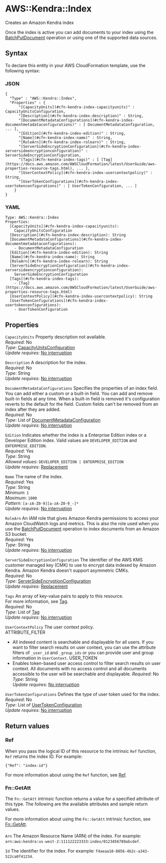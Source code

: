 # AWS::Kendra::Index<a name="aws-resource-kendra-index"></a>

Creates an Amazon Kendra index

Once the index is active you can add documents to your index using the [BatchPutDocument](https://docs.aws.amazon.com/kendra/latest/dg/BatchPutDocument.html) operation or using one of the supported data sources\.

## Syntax<a name="aws-resource-kendra-index-syntax"></a>

To declare this entity in your AWS CloudFormation template, use the following syntax:

### JSON<a name="aws-resource-kendra-index-syntax.json"></a>

```
{
  "Type" : "AWS::Kendra::Index",
  "Properties" : {
      "[CapacityUnits](#cfn-kendra-index-capacityunits)" : CapacityUnitsConfiguration,
      "[Description](#cfn-kendra-index-description)" : String,
      "[DocumentMetadataConfigurations](#cfn-kendra-index-documentmetadataconfigurations)" : [ DocumentMetadataConfiguration, ... ],
      "[Edition](#cfn-kendra-index-edition)" : String,
      "[Name](#cfn-kendra-index-name)" : String,
      "[RoleArn](#cfn-kendra-index-rolearn)" : String,
      "[ServerSideEncryptionConfiguration](#cfn-kendra-index-serversideencryptionconfiguration)" : ServerSideEncryptionConfiguration,
      "[Tags](#cfn-kendra-index-tags)" : [ [Tag](https://docs.aws.amazon.com/AWSCloudFormation/latest/UserGuide/aws-properties-resource-tags.html), ... ],
      "[UserContextPolicy](#cfn-kendra-index-usercontextpolicy)" : String,
      "[UserTokenConfigurations](#cfn-kendra-index-usertokenconfigurations)" : [ UserTokenConfiguration, ... ]
    }
}
```

### YAML<a name="aws-resource-kendra-index-syntax.yaml"></a>

```
Type: AWS::Kendra::Index
Properties:
  [CapacityUnits](#cfn-kendra-index-capacityunits):
    CapacityUnitsConfiguration
  [Description](#cfn-kendra-index-description): String
  [DocumentMetadataConfigurations](#cfn-kendra-index-documentmetadataconfigurations):
    - DocumentMetadataConfiguration
  [Edition](#cfn-kendra-index-edition): String
  [Name](#cfn-kendra-index-name): String
  [RoleArn](#cfn-kendra-index-rolearn): String
  [ServerSideEncryptionConfiguration](#cfn-kendra-index-serversideencryptionconfiguration):
    ServerSideEncryptionConfiguration
  [Tags](#cfn-kendra-index-tags):
    - [Tag](https://docs.aws.amazon.com/AWSCloudFormation/latest/UserGuide/aws-properties-resource-tags.html)
  [UserContextPolicy](#cfn-kendra-index-usercontextpolicy): String
  [UserTokenConfigurations](#cfn-kendra-index-usertokenconfigurations):
    - UserTokenConfiguration
```

## Properties<a name="aws-resource-kendra-index-properties"></a>

`CapacityUnits` <a name="cfn-kendra-index-capacityunits"></a>
Property description not available\.  
_Required_: No  
_Type_: [CapacityUnitsConfiguration](aws-properties-kendra-index-capacityunitsconfiguration.md)  
_Update requires_: [No interruption](https://docs.aws.amazon.com/AWSCloudFormation/latest/UserGuide/using-cfn-updating-stacks-update-behaviors.html#update-no-interrupt)

`Description` <a name="cfn-kendra-index-description"></a>
A description for the index\.  
_Required_: No  
_Type_: String  
_Update requires_: [No interruption](https://docs.aws.amazon.com/AWSCloudFormation/latest/UserGuide/using-cfn-updating-stacks-update-behaviors.html#update-no-interrupt)

`DocumentMetadataConfigurations` <a name="cfn-kendra-index-documentmetadataconfigurations"></a>
Specifies the properties of an index field\. You can add either a custom or a built\-in field\. You can add and remove built\-in fields at any time\. When a built\-in field is removed it's configuration reverts to the default for the field\. Custom fields can't be removed from an index after they are added\.  
_Required_: No  
_Type_: List of [DocumentMetadataConfiguration](aws-properties-kendra-index-documentmetadataconfiguration.md)  
_Update requires_: [No interruption](https://docs.aws.amazon.com/AWSCloudFormation/latest/UserGuide/using-cfn-updating-stacks-update-behaviors.html#update-no-interrupt)

`Edition` <a name="cfn-kendra-index-edition"></a>
Indicates whether the index is a Enterprise Edition index or a Developer Edition index\. Valid values are `DEVELOPER_EDITION` and `ENTERPRISE_EDITION`\.  
_Required_: Yes  
_Type_: String  
_Allowed values_: `DEVELOPER_EDITION | ENTERPRISE_EDITION`  
_Update requires_: [Replacement](https://docs.aws.amazon.com/AWSCloudFormation/latest/UserGuide/using-cfn-updating-stacks-update-behaviors.html#update-replacement)

`Name` <a name="cfn-kendra-index-name"></a>
The name of the index\.  
_Required_: Yes  
_Type_: String  
_Minimum_: `1`  
_Maximum_: `1000`  
_Pattern_: `[a-zA-Z0-9][a-zA-Z0-9_-]*`  
_Update requires_: [No interruption](https://docs.aws.amazon.com/AWSCloudFormation/latest/UserGuide/using-cfn-updating-stacks-update-behaviors.html#update-no-interrupt)

`RoleArn` <a name="cfn-kendra-index-rolearn"></a>
An IAM role that gives Amazon Kendra permissions to access your Amazon CloudWatch logs and metrics\. This is also the role used when you use the [BatchPutDocument](https://docs.aws.amazon.com/kendra/latest/dg/BatchPutDocument.html) operation to index documents from an Amazon S3 bucket\.  
_Required_: Yes  
_Type_: String  
_Update requires_: [No interruption](https://docs.aws.amazon.com/AWSCloudFormation/latest/UserGuide/using-cfn-updating-stacks-update-behaviors.html#update-no-interrupt)

`ServerSideEncryptionConfiguration` <a name="cfn-kendra-index-serversideencryptionconfiguration"></a>
The identifier of the AWS KMS customer managed key \(CMK\) to use to encrypt data indexed by Amazon Kendra\. Amazon Kendra doesn't support asymmetric CMKs\.  
_Required_: No  
_Type_: [ServerSideEncryptionConfiguration](aws-properties-kendra-index-serversideencryptionconfiguration.md)  
_Update requires_: [Replacement](https://docs.aws.amazon.com/AWSCloudFormation/latest/UserGuide/using-cfn-updating-stacks-update-behaviors.html#update-replacement)

`Tags` <a name="cfn-kendra-index-tags"></a>
An array of key\-value pairs to apply to this resource\.  
For more information, see [Tag](https://docs.aws.amazon.com/AWSCloudFormation/latest/UserGuide/aws-properties-resource-tags.html)\.  
_Required_: No  
_Type_: List of [Tag](https://docs.aws.amazon.com/AWSCloudFormation/latest/UserGuide/aws-properties-resource-tags.html)  
_Update requires_: [No interruption](https://docs.aws.amazon.com/AWSCloudFormation/latest/UserGuide/using-cfn-updating-stacks-update-behaviors.html#update-no-interrupt)

`UserContextPolicy` <a name="cfn-kendra-index-usercontextpolicy"></a>
The user context policy\.  
ATTRIBUTE_FILTER

- All indexed content is searchable and displayable for all users\. If you want to filter search results on user context, you can use the attribute filters of `_user_id` and `_group_ids` or you can provide user and group information in `UserContext`\.
  USER_TOKEN
- Enables token\-based user access control to filter search results on user context\. All documents with no access control and all documents accessible to the user will be searchable and displayable\.
  _Required_: No  
  _Type_: String  
  _Update requires_: [No interruption](https://docs.aws.amazon.com/AWSCloudFormation/latest/UserGuide/using-cfn-updating-stacks-update-behaviors.html#update-no-interrupt)

`UserTokenConfigurations` <a name="cfn-kendra-index-usertokenconfigurations"></a>
Defines the type of user token used for the index\.  
_Required_: No  
_Type_: List of [UserTokenConfiguration](aws-properties-kendra-index-usertokenconfiguration.md)  
_Update requires_: [No interruption](https://docs.aws.amazon.com/AWSCloudFormation/latest/UserGuide/using-cfn-updating-stacks-update-behaviors.html#update-no-interrupt)

## Return values<a name="aws-resource-kendra-index-return-values"></a>

### Ref<a name="aws-resource-kendra-index-return-values-ref"></a>

When you pass the logical ID of this resource to the intrinsic `Ref` function, `Ref` returns the index ID\. For example:

`{"Ref": "index-id"}`

For more information about using the `Ref` function, see [Ref](https://docs.aws.amazon.com/AWSCloudFormation/latest/UserGuide/intrinsic-function-reference-ref.html)\.

### Fn::GetAtt<a name="aws-resource-kendra-index-return-values-fn--getatt"></a>

The `Fn::GetAtt` intrinsic function returns a value for a specified attribute of this type\. The following are the available attributes and sample return values\.

For more information about using the `Fn::GetAtt` intrinsic function, see [Fn::GetAtt](https://docs.aws.amazon.com/AWSCloudFormation/latest/UserGuide/intrinsic-function-reference-getatt.html)\.

#### <a name="aws-resource-kendra-index-return-values-fn--getatt-fn--getatt"></a>

`Arn` <a name="Arn-fn::getatt"></a>
The Amazon Resource Name \(ARN\) of the index\. For example: `arn:aws:kendra:us-west-2:111122223333:index/0123456789abcdef`\.

`Id` <a name="Id-fn::getatt"></a>
The identifier for the index\. For example: `f4aeaa10-8056-4b2c-a343-522ca0f41234`\.
